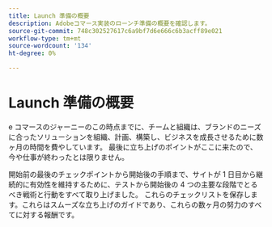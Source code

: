 ```yaml
---
title: Launch 準備の概要
description: Adobeコマース実装のローンチ準備の概要を確認します。
source-git-commit: 748c302527617c6a9bf7d6e666c6b3acff89e021
workflow-type: tm+mt
source-wordcount: '134'
ht-degree: 0%

---
```



# Launch 準備の概要

e コマースのジャーニーのこの時点までに、チームと組織は、ブランドのニーズに合ったソリューションを組織、計画、構築し、ビジネスを成長させるために数ヶ月の時間を費やしています。 最後に立ち上げのポイントがここに来たので、今や仕事が終わったとは限りません。

開始前の最後のチェックポイントから開始後の手順まで、サイトが 1 日目から継続的に有効性を維持するために、テストから開始後の 4 つの主要な段階でとるべき戦術と行動をすべて取り上げました。 これらのチェックリストを保存します。これらはスムーズな立ち上げのガイドであり、これらの数ヶ月の努力のすべてに対する報酬です。
